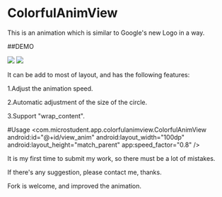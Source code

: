 # ColorfulAnimView
This is an animation which is similar to Google's new Logo in a way.

##DEMO

![](http://7xo6vj.com1.z0.glb.clouddn.com/15-11-12/44412013.jpg)
![](http://7xo6vj.com1.z0.glb.clouddn.com/15-11-12/86761997.jpg)

It can be add to most of layout, and has the following features:

1.Adjust the animation speed.

2.Automatic adjustment of the size of the circle.

3.Support "wrap_content".

#Usage
      <com.microstudent.app.colorfulanimview.ColorfulAnimView
          android:id="@+id/view_anim"
          android:layout_width="100dp"
          android:layout_height="match_parent"
          app:speed_factor="0.8"
          />
          
It is my first time to submit my work, so there must be a lot of mistakes.

If there's any suggestion, please contact me, thanks.

Fork is welcome, and improved the animation.
  
